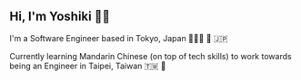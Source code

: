 ## Hi, I'm Yoshiki 👋🏼

I'm a Software Engineer based in Tokyo, Japan 👨🏻‍💻 🗼 🇯🇵

Currently learning Mandarin Chinese (on top of tech skills) to work towards being an Engineer in Taipei, Taiwan 🇹🇼  🥟
